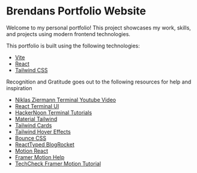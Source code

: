 # Brendans Portfolio Website
Welcome to my personal portfolio! This project showcases my work, skills, and projects using modern frontend technologies.


This portfolio is built using the following technologies:
- [Vite](https://vitejs.dev/)
- [React](https://reactjs.org/)
- [Tailwind CSS](https://tailwindcss.com/)

Recognition and Gratitude goes out to the following resources for help and inspiration
- [Niklas Ziermann Terminal Youtube Video](https://www.youtube.com/watch?app=desktop&v=KCcU15nvFbI&t=0s)
- [React Terminal UI](https://github.com/jonmbake/react-terminal-ui)
- [HackerNoon Terminal Tutorials](https://hackernoon.com/creating-a-terminal-emulator-in-react)
- [Material Tailwind](https://www.material-tailwind.com/docs/react/installation)
- [Tailwind Cards](https://flowbite.com/docs/components/card/)
- [Tailwind Hover Effects](https://pagedone.io/docs/hover-effect)
- [Bounce CSS](https://ianlunn.github.io/Hover/)
- [ReactTyped BlogRocket](https://blog.logrocket.com/5-ways-implement-typing-animation-react/)
- [Motion React](https://motion.dev/docs/quick-start)
- [Framer Motion Help](https://motion.dev/docs/framer)
- [TechCheck Framer Motion Tutorial](https://www.youtube.com/watch?v=Ojk-x-uAyIE)
